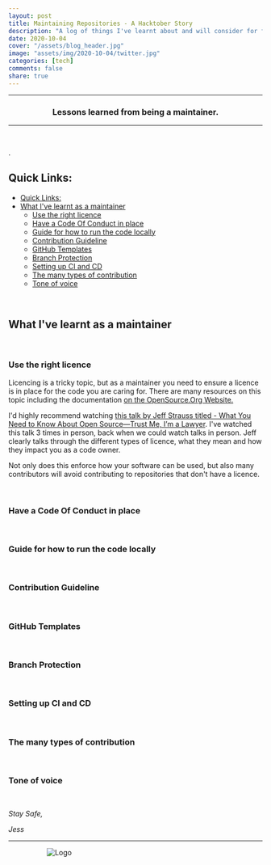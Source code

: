 ```yaml
---
layout: post
title: Maintaining Repositories - A Hacktober Story
description: "A log of things I've learnt about and will consider for future repository maintainence based on my experience of being a maintainer of repositories taking part in Hacktoberfest. This post will be updated throughout October 2020."
date: 2020-10-04
cover: "/assets/blog_header.jpg"
image: "assets/img/2020-10-04/twitter.jpg"
categories: [tech]
comments: false
share: true
---
```


----
<center>
<h3> Lessons learned from being a maintainer. </h3>
</center>

---
<br/>

.
## Quick Links:

- [Quick Links:](#quick-links)
- [What I've learnt as a maintainer](#what-ive-learnt-as-a-maintainer)
  - [Use the right licence](#use-the-right-licence)
  - [Have a Code Of Conduct in place](#have-a-code-of-conduct-in-place)
  - [Guide for how to run the code locally](#guide-for-how-to-run-the-code-locally)
  - [Contribution Guideline](#contribution-guideline)
  - [GitHub Templates](#github-templates)
  - [Branch Protection](#branch-protection)
  - [Setting up CI and CD](#setting-up-ci-and-cd)
  - [The many types of contribution](#the-many-types-of-contribution)
  - [Tone of voice](#tone-of-voice)


<br/>

## What I've learnt as a maintainer

<br/>

### Use the right licence

Licencing is a tricky topic, but as a maintainer you need to ensure a licence is in place for the code you are caring for. There are many resources on this topic including the documentation <a href="https://opensource.org/licenses" target="_blank">on the OpenSource.Org Website.</a>

I'd highly recommend watching <a href="https://www.youtube.com/watch?v=OV94p_kB-Lg" target="_blank">this talk by Jeff Strauss titled - What You Need to Know About Open Source—Trust Me, I’m a Lawyer</a>. I've watched this talk 3 times in person, back when we could watch talks in person. Jeff clearly talks through the different types of licence, what they mean and how they impact you as a code owner.

Not only does this enforce how your software can be used, but also many contributors will avoid contributing to repositories that don't have a licence.

<br/>

### Have a Code Of Conduct in place

<br/>

### Guide for how to run the code locally

<br/>

### Contribution Guideline

<br/>

### GitHub Templates

<br/>

### Branch Protection

<br/>

### Setting up CI and CD

<br/>

### The many types of contribution

<br/>

### Tone of voice

<br/>


_Stay Safe,_

_Jess_


---

<div style="text-align:center; width:20%; margin-left: 10%;" markdown="1">
<img src="{{site.baseurl}}/assets/img/logo.png" alt="Logo">
</div>
